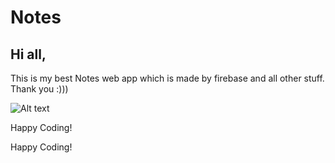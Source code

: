 # Notes

## Hi all,

This is my best Notes web app which is made by firebase and all other stuff. Thank you :)))

![Alt text](<Screenshot 2023-10-03 102331.png>)

Happy Coding!

Happy Coding!
